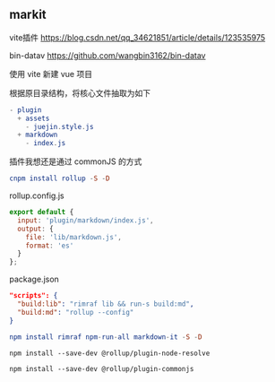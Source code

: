 ## markit

vite插件 https://blog.csdn.net/qq_34621851/article/details/123535975

bin-datav https://github.com/wangbin3162/bin-datav





使用 vite 新建 vue 项目

根据原目录结构，将核心文件抽取为如下

```elm
- plugin
  + assets
    - juejin.style.js
  + markdown
    - index.js
```



插件我想还是通过 commonJS 的方式

```elm
cnpm install rollup -S -D  
```



rollup.config.js

```javascript
export default {
  input: 'plugin/markdown/index.js',
  output: {
    file: 'lib/markdown.js',
    format: 'es'
  }
};
```



package.json

```json
"scripts": {
  "build:lib": "rimraf lib && run-s build:md",
  "build:md": "rollup --config"
}
```



```elm
npm install rimraf npm-run-all markdown-it -S -D
```



```
npm install --save-dev @rollup/plugin-node-resolve
```

```
npm install --save-dev @rollup/plugin-commonjs
```


